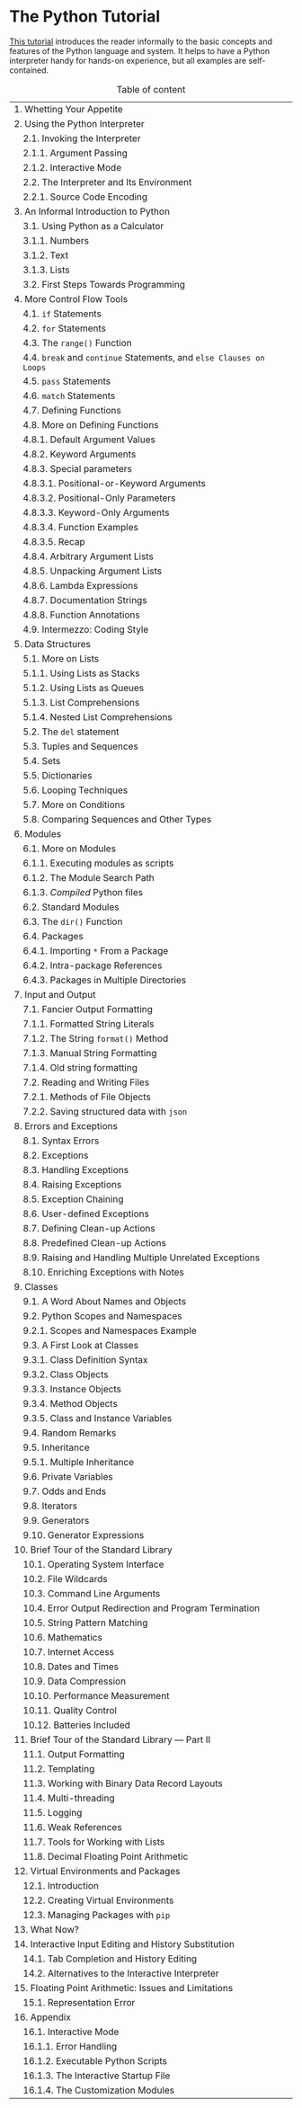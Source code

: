 # The Python Tutorial

[This tutorial](https://docs.python.org/3/tutorial/index.html) introduces the reader informally to the basic concepts and features of the Python language and system. It helps to have a Python interpreter handy for hands-on experience, but all examples are self-contained.

<table>
<caption>Table of content
<tbody>

<tr>
  <td colspan="4">
    1. Whetting Your Appetite

<tr>
  <td colspan="4">
    2. Using the Python Interpreter
<tr>
  <td>
  <td colspan="3">
        2.1. Invoking the Interpreter
<tr>
  <td colspan="2">
  <td colspan="2">
            2.1.1. Argument Passing
<tr>
  <td colspan="2">
  <td colspan="2">
            2.1.2. Interactive Mode
<tr>
  <td>
  <td colspan="3">
        2.2. The Interpreter and Its Environment
<tr>
  <td colspan="2">
  <td colspan="2">
            2.2.1. Source Code Encoding

<tr>
  <td colspan="4">
    3. An Informal Introduction to Python
<tr>
  <td>
  <td colspan="3">
        3.1. Using Python as a Calculator
<tr>
  <td colspan="2">
  <td colspan="2">
            3.1.1. Numbers
<tr>
  <td colspan="2">
  <td colspan="2">
            3.1.2. Text
<tr>
  <td colspan="2">
  <td colspan="2">
            3.1.3. Lists
<tr>
  <td>
  <td colspan="3">
        3.2. First Steps Towards Programming

<tr>
  <td colspan="4">
    4. More Control Flow Tools
<tr>
  <td>
  <td colspan="3">
        4.1. <code>if</code> Statements
<tr>
  <td>
  <td colspan="3">
        4.2. <code>for</code> Statements
<tr>
  <td>
  <td colspan="3">
        4.3. The <code>range()</code> Function
<tr>
  <td>
  <td colspan="3">
        4.4. <code>break</code> and <code>continue</code> Statements, and <code>else Clauses on Loops
<tr>
  <td>
  <td colspan="3">
        4.5. <code>pass</code> Statements
<tr>
  <td>
  <td colspan="3">
        4.6. <code>match</code> Statements
<tr>
  <td>
  <td colspan="3">
        4.7. Defining Functions
<tr>
  <td>
  <td colspan="3">
        4.8. More on Defining Functions
<tr>
  <td colspan="2">
  <td colspan="2">
            4.8.1. Default Argument Values
<tr>
  <td colspan="2">
  <td colspan="2">
            4.8.2. Keyword Arguments
<tr>
  <td colspan="2">
  <td colspan="2">
            4.8.3. Special parameters
<tr>
  <td colspan="3">
  <td>
                4.8.3.1. Positional-or-Keyword Arguments
<tr>
  <td colspan="3">
  <td>
                4.8.3.2. Positional-Only Parameters
<tr>
  <td colspan="3">
  <td>
                4.8.3.3. Keyword-Only Arguments
<tr>
  <td colspan="3">
  <td>
                4.8.3.4. Function Examples
<tr>
  <td colspan="3">
  <td>
                4.8.3.5. Recap
<tr>
  <td colspan="2">
  <td colspan="2">
            4.8.4. Arbitrary Argument Lists
<tr>
  <td colspan="2">
  <td colspan="2">
            4.8.5. Unpacking Argument Lists
<tr>
  <td colspan="2">
  <td colspan="2">
            4.8.6. Lambda Expressions
<tr>
  <td colspan="2">
  <td colspan="2">
            4.8.7. Documentation Strings
<tr>
  <td colspan="2">
  <td colspan="2">
            4.8.8. Function Annotations
<tr>
  <td>
  <td colspan="3">
        4.9. Intermezzo: Coding Style

<tr>
  <td colspan="4">
    5. Data Structures
<tr>
  <td>
  <td colspan="3">
        5.1. More on Lists
<tr>
  <td colspan="2">
  <td colspan="2">
            5.1.1. Using Lists as Stacks
<tr>
  <td colspan="2">
  <td colspan="2">
            5.1.2. Using Lists as Queues
<tr>
  <td colspan="2">
  <td colspan="2">
            5.1.3. List Comprehensions
<tr>
  <td colspan="2">
  <td colspan="2">
            5.1.4. Nested List Comprehensions
<tr>
  <td>
  <td colspan="3">
        5.2. The <code>del</code> statement
<tr>
  <td>
  <td colspan="3">
        5.3. Tuples and Sequences
<tr>
  <td>
  <td colspan="3">
        5.4. Sets
<tr>
  <td>
  <td colspan="3">
        5.5. Dictionaries
<tr>
  <td>
  <td colspan="3">
        5.6. Looping Techniques
<tr>
  <td>
  <td colspan="3">
        5.7. More on Conditions
<tr>
  <td>
  <td colspan="3">
        5.8. Comparing Sequences and Other Types

<tr>
  <td colspan="4">
    6. Modules
<tr>
  <td>
  <td colspan="3">
        6.1. More on Modules
<tr>
  <td colspan="2">
  <td colspan="2">
            6.1.1. Executing modules as scripts
<tr>
  <td colspan="2">
  <td colspan="2">
            6.1.2. The Module Search Path
<tr>
  <td colspan="2">
  <td colspan="2">
            6.1.3. <em>Compiled</em> Python files
<tr>
  <td>
  <td colspan="3">
        6.2. Standard Modules
<tr>
  <td>
  <td colspan="3">
        6.3. The <code>dir()</code> Function
<tr>
  <td>
  <td colspan="3">
        6.4. Packages
<tr>
  <td colspan="2">
  <td colspan="2">
            6.4.1. Importing <code>*</code> From a Package
<tr>
  <td colspan="2">
  <td colspan="2">
            6.4.2. Intra-package References
<tr>
  <td colspan="2">
  <td colspan="2">
            6.4.3. Packages in Multiple Directories

<tr>
  <td colspan="4">
    7. Input and Output
<tr>
  <td>
  <td colspan="3">
        7.1. Fancier Output Formatting
<tr>
  <td colspan="2">
  <td colspan="2">
            7.1.1. Formatted String Literals
<tr>
  <td colspan="2">
  <td colspan="2">
            7.1.2. The String <code>format()</code> Method
<tr>
  <td colspan="2">
  <td colspan="2">
            7.1.3. Manual String Formatting
<tr>
  <td colspan="2">
  <td colspan="2">
            7.1.4. Old string formatting
<tr>
  <td>
  <td colspan="3">
        7.2. Reading and Writing Files
<tr>
  <td colspan="2">
  <td colspan="2">
            7.2.1. Methods of File Objects
<tr>
  <td colspan="2">
  <td colspan="2">
            7.2.2. Saving structured data with <code>json</code>

<tr>
  <td colspan="4">
    8. Errors and Exceptions
<tr>
  <td>
  <td colspan="3">
        8.1. Syntax Errors
<tr>
  <td>
  <td colspan="3">
        8.2. Exceptions
<tr>
  <td>
  <td colspan="3">
        8.3. Handling Exceptions
<tr>
  <td>
  <td colspan="3">
        8.4. Raising Exceptions
<tr>
  <td>
  <td colspan="3">
        8.5. Exception Chaining
<tr>
  <td>
  <td colspan="3">
        8.6. User-defined Exceptions
<tr>
  <td>
  <td colspan="3">
        8.7. Defining Clean-up Actions
<tr>
  <td>
  <td colspan="3">
        8.8. Predefined Clean-up Actions
<tr>
  <td>
  <td colspan="3">
        8.9. Raising and Handling Multiple Unrelated Exceptions
<tr>
  <td>
  <td colspan="3">
        8.10. Enriching Exceptions with Notes

<tr>
  <td colspan="4">
    9. Classes
<tr>
  <td>
  <td colspan="3">
        9.1. A Word About Names and Objects
<tr>
  <td>
  <td colspan="3">
        9.2. Python Scopes and Namespaces
<tr>
  <td colspan="2">
  <td colspan="2">
            9.2.1. Scopes and Namespaces Example
<tr>
  <td>
  <td colspan="3">
        9.3. A First Look at Classes
<tr>
  <td colspan="2">
  <td colspan="2">
            9.3.1. Class Definition Syntax
<tr>
  <td colspan="2">
  <td colspan="2">
            9.3.2. Class Objects
<tr>
  <td colspan="2">
  <td colspan="2">
            9.3.3. Instance Objects
<tr>
  <td colspan="2">
  <td colspan="2">
            9.3.4. Method Objects
<tr>
  <td colspan="2">
  <td colspan="2">
            9.3.5. Class and Instance Variables
<tr>
  <td>
  <td colspan="3">
        9.4. Random Remarks
<tr>
  <td>
  <td colspan="3">
        9.5. Inheritance
<tr>
  <td colspan="2">
  <td colspan="2">
            9.5.1. Multiple Inheritance
<tr>
  <td>
  <td colspan="3">
        9.6. Private Variables
<tr>
  <td>
  <td colspan="3">
        9.7. Odds and Ends
<tr>
  <td>
  <td colspan="3">
        9.8. Iterators
<tr>
  <td>
  <td colspan="3">
        9.9. Generators
<tr>
  <td>
  <td colspan="3">
        9.10. Generator Expressions

<tr>
  <td colspan="4">
    10. Brief Tour of the Standard Library
<tr>
  <td>
  <td colspan="3">
        10.1. Operating System Interface
<tr>
  <td>
  <td colspan="3">
        10.2. File Wildcards
<tr>
  <td>
  <td colspan="3">
        10.3. Command Line Arguments
<tr>
  <td>
  <td colspan="3">
        10.4. Error Output Redirection and Program Termination
<tr>
  <td>
  <td colspan="3">
        10.5. String Pattern Matching
<tr>
  <td>
  <td colspan="3">
        10.6. Mathematics
<tr>
  <td>
  <td colspan="3">
        10.7. Internet Access
<tr>
  <td>
  <td colspan="3">
        10.8. Dates and Times
<tr>
  <td>
  <td colspan="3">
        10.9. Data Compression
<tr>
  <td>
  <td colspan="3">
        10.10. Performance Measurement
<tr>
  <td>
  <td colspan="3">
        10.11. Quality Control
<tr>
  <td>
  <td colspan="3">
        10.12. Batteries Included

<tr>
  <td colspan="4">
    11. Brief Tour of the Standard Library &mdash; Part II
<tr>
  <td>
  <td colspan="3">
        11.1. Output Formatting
<tr>
  <td>
  <td colspan="3">
        11.2. Templating
<tr>
  <td>
  <td colspan="3">
        11.3. Working with Binary Data Record Layouts
<tr>
  <td>
  <td colspan="3">
        11.4. Multi-threading
<tr>
  <td>
  <td colspan="3">
        11.5. Logging
<tr>
  <td>
  <td colspan="3">
        11.6. Weak References
<tr>
  <td>
  <td colspan="3">
        11.7. Tools for Working with Lists
<tr>
  <td>
  <td colspan="3">
        11.8. Decimal Floating Point Arithmetic

<tr>
  <td colspan="4">
    12. Virtual Environments and Packages
<tr>
  <td>
  <td colspan="3">
        12.1. Introduction
<tr>
  <td>
  <td colspan="3">
        12.2. Creating Virtual Environments
<tr>
  <td>
  <td colspan="3">
        12.3. Managing Packages with <code>pip</code>

<tr>
  <td colspan="4">
    13. What Now?

<tr>
  <td colspan="4">
    14. Interactive Input Editing and History Substitution
<tr>
  <td>
  <td colspan="3">
        14.1. Tab Completion and History Editing
<tr>
  <td>
  <td colspan="3">
        14.2. Alternatives to the Interactive Interpreter

<tr>
  <td colspan="4">
    15. Floating Point Arithmetic: Issues and Limitations
<tr>
  <td>
  <td colspan="3">
        15.1. Representation Error

<tr>
  <td colspan="4">
    16. Appendix
<tr>
  <td>
  <td colspan="3">
        16.1. Interactive Mode
<tr>
  <td colspan="2">
  <td colspan="2">
            16.1.1. Error Handling
<tr>
  <td colspan="2">
  <td colspan="2">
            16.1.2. Executable Python Scripts
<tr>
  <td colspan="2">
  <td colspan="2">
            16.1.3. The Interactive Startup File
<tr>
  <td colspan="2">
  <td colspan="2">
            16.1.4. The Customization Modules

</table>

